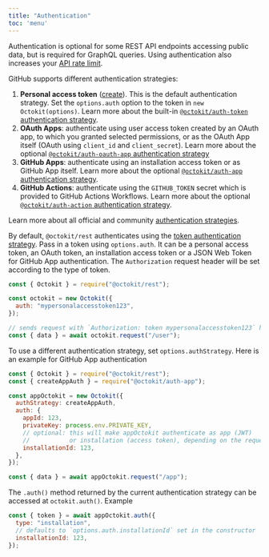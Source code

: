 ```yaml
---
title: "Authentication"
toc: 'menu'
---
```


Authentication is optional for some REST API endpoints accessing public data, but is required for GraphQL queries. Using authentication also increases your [API rate limit](https://docs.github.com/en/rest/overview/resources-in-the-rest-api#rate-limiting).

GitHub supports different authentication strategies:

1. **Personal access token** ([create](https://github.com/settings/tokens/new)). This is the default authentication strategy. Set the `options.auth` option to the token in `new Octokit(options)`. Learn more about the built-in [`@octokit/auth-token` authentication strategy](https://github.com/octokit/auth-token.js).
2. **OAuth Apps**: authenticate using user access token created by an OAuth app, to which you granted selected permissions, or as the OAuth App itself (OAuth using `client_id` and `client_secret`). Learn more about the optional [`@octokit/auth-oauth-app` authentication strategy](https://github.com/octokit/auth-oauth-app.js)
3. **GitHub Apps**: authenticate using an installation access token or as GitHub App itself. Learn more about the optional [`@octokit/auth-app` authentication strategy](https://github.com/octokit/auth-app.js/).
4. **GitHub Actions**: authenticate using the `GITHUB_TOKEN` secret which is provided to GitHub Actions Workflows. Learn more about the optional [`@octokit/auth-action` authentication strategy](https://github.com/octokit/auth-action.js).

Learn more about all official and community [authentication strategies](https://github.com/octokit/auth.js#readme).

By default, `@octokit/rest` authenticates using the [token authentication strategy](https://github.com/octokit/auth-token.js). Pass in a token using `options.auth`. It can be a personal access token, an OAuth token, an installation access token or a JSON Web Token for GitHub App authentication. The `Authorization` request header will be set according to the type of token.

```js
const { Octokit } = require("@octokit/rest");

const octokit = new Octokit({
  auth: "mypersonalaccesstoken123",
});

// sends request with `Authorization: token mypersonalaccesstoken123` header
const { data } = await octokit.request("/user");
```

To use a different authentication strategy, set `options.authStrategy`.
Here is an example for GitHub App authentication

```js
const { Octokit } = require("@octokit/rest");
const { createAppAuth } = require("@octokit/auth-app");

const appOctokit = new Octokit({
  authStrategy: createAppAuth,
  auth: {
    appId: 123,
    privateKey: process.env.PRIVATE_KEY,
    // optional: this will make appOctokit authenticate as app (JWT)
    //           or installation (access token), depending on the request URL
    installationId: 123,
  },
});

const { data } = await appOctokit.request("/app");
```

The `.auth()` method returned by the current authentication strategy can be accessed at `octokit.auth()`. Example

```js
const { token } = await appOctokit.auth({
  type: "installation",
  // defaults to `options.auth.installationId` set in the constructor
  installationId: 123,
});
```
